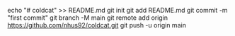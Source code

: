 echo "# coldcat" >> README.md
git init
git add README.md
git commit -m "first commit"
git branch -M main
git remote add origin https://github.com/nhus92/coldcat.git
git push -u origin main
